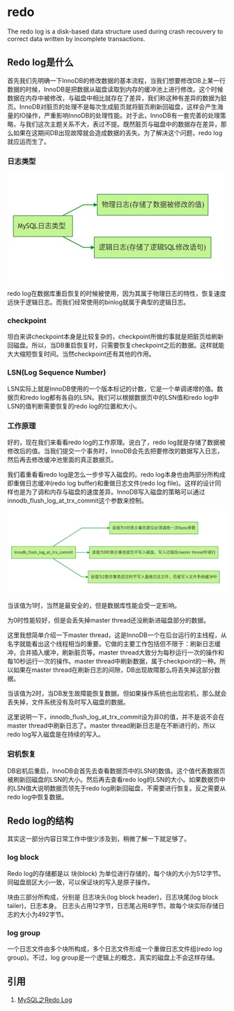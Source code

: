 # redo

The redo log is a disk-based data structure used during crash recouvery to correct data written by incomplete transactions.

## Redo log是什么

首先我们先明确一下InnoDB的修改数据的基本流程，当我们想要修改DB上某一行数据的时候，InnoDB是把数据从磁盘读取到内存的缓冲池上进行修改。这个时候数据在内存中被修改，与磁盘中相比就存在了差异，我们称这种有差异的数据为脏页。InnoDB对脏页的处理不是每次生成脏页就将脏页刷新回磁盘，这样会产生海量的IO操作，严重影响InnoDB的处理性能。对于此，InnoDB有一套完善的处理策略，与我们这次主题关系不大，表过不提。既然脏页与磁盘中的数据存在差异，那么如果在这期间DB出现故障就会造成数据的丢失。为了解决这个问题，redo log就应运而生了。

### 日志类型

![](images/redo/1.jpg)

redo log在数据库重启恢复的时候被使用，因为其属于物理日志的特性，恢复速度远快于逻辑日志。而我们经常使用的binlog就属于典型的逻辑日志。

### checkpoint

坦白来讲checkpoint本身是比较复杂的，checkpoint所做的事就是把脏页给刷新回磁盘。所以，当DB重启恢复时，只需要恢复checkpoint之后的数据。这样就能大大缩短恢复时间。当然checkpoint还有其他的作用。

### LSN(Log Sequence Number)

LSN实际上就是InnoDB使用的一个版本标记的计数，它是一个单调递增的值。数据页和redo log都有各自的LSN。我们可以根据数据页中的LSN值和redo log中LSN的值判断需要恢复的redo log的位置和大小。

### 工作原理

好的，现在我们来看看redo log的工作原理。说白了，redo log就是存储了数据被修改后的值。当我们提交一个事务时，InnoDB会先去把要修改的数据写入日志，然后再去修改缓冲池里面的真正数据页。

我们着重看看redo log是怎么一步步写入磁盘的。redo log本身也由两部分所构成即重做日志缓冲(redo log buffer)和重做日志文件(redo log file)。这样的设计同样也是为了调和内存与磁盘的速度差异。InnoDB写入磁盘的策略可以通过innodb_flush_log_at_trx_commit这个参数来控制。

![](images/redo/2.jpg)

当该值为1时，当然是最安全的，但是数据库性能会受一定影响。

为0时性能较好，但是会丢失掉master thread还没刷新进磁盘部分的数据。

这里我想简单介绍一下master thread，这是InnoDB一个在后台运行的主线程，从名字就能看出这个线程相当的重要。它做的主要工作包括但不限于：刷新日志缓冲，合并插入缓冲，刷新脏页等。master thread大致分为每秒运行一次的操作和每10秒运行一次的操作。master thread中刷新数据，属于checkpoint的一种。所以如果在master thread在刷新日志的间隙，DB出现故障那么将丢失掉这部分数据。

当该值为2时，当DB发生故障能恢复数据。但如果操作系统也出现宕机，那么就会丢失掉，文件系统没有及时写入磁盘的数据。

这里说明一下，innodb_flush_log_at_trx_commit设为非0的值，并不是说不会在master thread中刷新日志了。master thread刷新日志是在不断进行的，所以redo log写入磁盘是在持续的写入。

### 宕机恢复

DB宕机后重启，InnoDB会首先去查看数据页中的LSN的数值。这个值代表数据页被刷新回磁盘的LSN的大小。然后再去查看redo log的LSN的大小。如果数据页中的LSN值大说明数据页领先于redo log刷新回磁盘，不需要进行恢复。反之需要从redo log中恢复数据。

## Redo log的结构

其实这一部分内容日常工作中很少涉及到，稍微了解一下就足够了。

### log block

Redo log的存储都是以 块(block) 为单位进行存储的，每个块的大小为512字节。同磁盘扇区大小一致，可以保证块的写入是原子操作。

块由三部分所构成，分别是 日志块头(log block header)，日志块尾(log block tailer)，日志本身。
日志头占用12字节，日志尾占用8字节。故每个块实际存储日志的大小为492字节。

### log group

一个日志文件由多个块所构成，多个日志文件形成一个重做日志文件组(redo log group)。不过，log group是一个逻辑上的概念，真实的磁盘上不会这样存储。

## 引用

1. [MySQL之Redo Log](https://zhuanlan.zhihu.com/p/35355751)